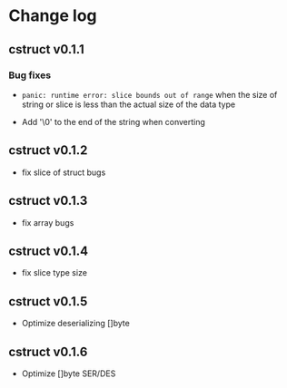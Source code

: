 # Change log

## cstruct v0.1.1

### Bug fixes

* `panic: runtime error: slice bounds out of range` when the size of string or slice is
less than the actual size of the data type

* Add '\0' to the end of the string when converting

## cstruct v0.1.2

* fix slice of struct bugs

## cstruct v0.1.3

* fix array bugs

## cstruct v0.1.4

* fix slice type size

## cstruct v0.1.5

* Optimize deserializing []byte

## cstruct v0.1.6

* Optimize []byte SER/DES